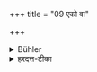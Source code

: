 +++
title = "09 एको वा"

+++

<details><summary>Bühler</summary>

9. Or (he may live) alone.
</details>

<details><summary>हरदत्त-टीका</summary>

## सूत्रम्
एको वा ॥ ९ ॥  
## टिप्पनी
अथवा पुत्रेषु भार्यां निक्षिप्य स्वयमेक एव वसेत्। अस्मिन् पक्षे 'प्राजापत्यां निरुप्येष्ट'मिति परिव्राज उक्तेन न्यायेन श्रौतानग्नीनात्मनि समारोप्य श्रामणकेनाऽग्निमाधाय एकाग्निर्भवेत् ॥९॥
</details>
